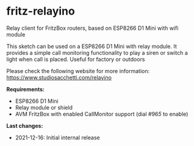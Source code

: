 # fritz-relayino
Relay client for FritzBox routers, based on ESP8266 D1 Mini with wifi module

This sketch can be used on a ESP8266 D1 Mini with relay module. 
It provides a simple call monitoring functionality to play a siren or switch
a light when call is placed. Useful for factory or outdoors

Please check the following website for more information:
https://www.studiosacchetti.com/relayino

**Requirements:**
- ESP8266 D1 Mini
- Relay module or shield
- AVM FritzBox with enabled CallMonitor support (dial #96*5* to enable)

**Last changes:**
- 2021-12-16: Initial internal release

